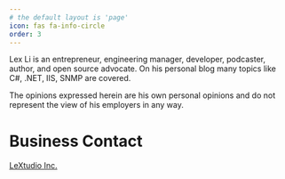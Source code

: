 ```yaml
---
# the default layout is 'page'
icon: fas fa-info-circle
order: 3
---
```


Lex Li is an entrepreneur, engineering manager, developer, podcaster, author, and open source advocate. On his personal blog many topics like C#, .NET, IIS, SNMP are covered.

The opinions expressed herein are his own personal opinions and do not represent the view of his employers in any way.

# Business Contact

[LeXtudio Inc.](https://www.lextudio.com)
